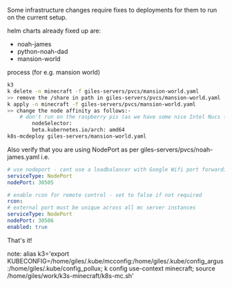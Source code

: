 Some infrastructure changes require fixes to deployments for them to run on
the current setup.

helm charts already fixed up are:

- noah-james
- python-noah-dad
- mansion-world

process (for e.g. mansion world)
```bash
k3
k delete -n minecraft -f giles-servers/pvcs/mansion-world.yaml
>> remove the /share in path in giles-servers/pvcs/mansion-world.yaml
k apply -n minecraft -f giles-servers/pvcs/mansion-world.yaml
>> change the node affinity as follows:-
    # don't run on the raspberry pis (as we have some nice Intel Nucs for this)
        nodeSelector:
        beta.kubernetes.io/arch: amd64
k8s-mcdeploy giles-servers/mansion-world.yaml
```
Also verify that you are using NodePort as per giles-servers/pvcs/noah-james.yaml
i.e.

```yaml
# use nodeport - cant use a loadbalancer with Google Wifi port forwarding :-(
serviceType: NodePort
nodePort: 30505

# enable rcon for remote control - set to false if not required
rcon:
# external port must be unique across all mc server instances
serviceType: NodePort
nodePort: 30506
enabled: true
```

That's it!


note: alias k3='export KUBECONFIG=/home/giles/.kube/mcconfig:/home/giles/.kube/config_argus:/home/giles/.kube/config_pollux; k config use-context minecraft; source /home/giles/work/k3s-minecraft/k8s-mc.sh'